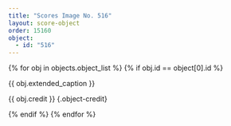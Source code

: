 ```yaml
---
title: "Scores Image No. 516"
layout: score-object
order: 15160
object:
  - id: "516"
---
```


{% for obj in objects.object_list %}
{% if obj.id == object[0].id %}

{{ obj.extended_caption }}

{{ obj.credit }} {.object-credit}

{% endif %}
{% endfor %}
